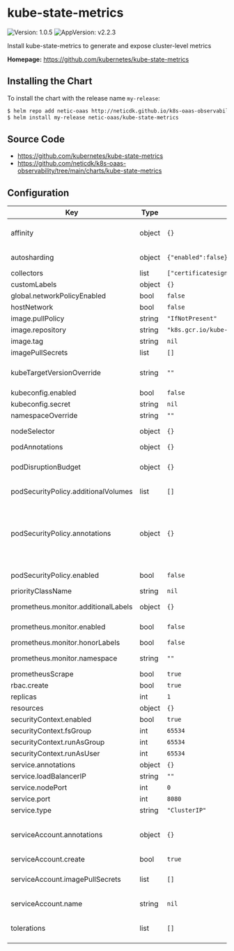 # kube-state-metrics

![Version: 1.0.5](https://img.shields.io/badge/Version-1.0.5-informational?style=flat-square) ![AppVersion: v2.2.3](https://img.shields.io/badge/AppVersion-v2.2.3-informational?style=flat-square)

Install kube-state-metrics to generate and expose cluster-level metrics

**Homepage:** <https://github.com/kubernetes/kube-state-metrics>

## Installing the Chart

To install the chart with the release name `my-release`:

```bash
$ helm repo add netic-oaas http://neticdk.github.io/k8s-oaas-observability
$ helm install my-release netic-oaas/kube-state-metrics
```

## Source Code

* <https://github.com/kubernetes/kube-state-metrics>
* <https://github.com/neticdk/k8s-oaas-observability/tree/main/charts/kube-state-metrics>

## Configuration

| Key | Type | Default | Description |
|-----|------|---------|-------------|
| affinity | object | `{}` | Affinity settings for pod assignment Ref: https://kubernetes.io/docs/concepts/configuration/assign-pod-node/ |
| autosharding | object | `{"enabled":false}` | Set to true to automatically shard data across replicas pods ([Automated Sharding](https://github.com/kubernetes/kube-state-metrics#automated-sharding)). EXPERIMENTAL |
| collectors | list | `["certificatesigningrequests","configmaps","cronjobs","daemonsets","deployments","endpoints","horizontalpodautoscalers","ingresses","jobs","limitranges","mutatingwebhookconfigurations","namespaces","networkpolicies","nodes","persistentvolumeclaims","persistentvolumes","poddisruptionbudgets","pods","replicasets","replicationcontrollers","resourcequotas","secrets","services","statefulsets","storageclasses","validatingwebhookconfigurations","volumeattachments"]` | Available collectors for kube-state-metrics |
| customLabels | object | `{}` | Custom labels to apply to service, deployment and pods |
| global.networkPolicyEnabled | bool | `false` | Deploy network policy allowing ingress. |
| hostNetwork | bool | `false` | Whether or not to use the host network |
| image.pullPolicy | string | `"IfNotPresent"` | Image pull policy |
| image.repository | string | `"k8s.gcr.io/kube-state-metrics/kube-state-metrics"` | The image repository to pull from |
| image.tag | string | `nil` | The image tag to pull - default is version from Chart.yaml |
| imagePullSecrets | list | `[]` |  |
| kubeTargetVersionOverride | string | `""` | Provide a k8s version to define apiGroups for podSecurityPolicy Cluster Role. For example: kubeTargetVersionOverride: 1.14.9 |
| kubeconfig.enabled | bool | `false` |  |
| kubeconfig.secret | string | `nil` | base64 encoded kube-config file |
| namespaceOverride | string | `""` |  |
| nodeSelector | object | `{}` | Node labels for pod assignment Ref: https://kubernetes.io/docs/user-guide/node-selection/ |
| podAnnotations | object | `{}` | Annotations to be added to the pod |
| podDisruptionBudget | object | `{}` | Optional PodDisruptionBudget Ref: https://kubernetes.io/docs/tasks/run-application/configure-pdb/ |
| podSecurityPolicy.additionalVolumes | list | `[]` | Specify allowed volumes in the pod security policy (`secret` is always allowed) |
| podSecurityPolicy.annotations | object | `{}` | Specify pod annotations in the pod security policy Ref: https://kubernetes.io/docs/concepts/policy/pod-security-policy/#apparmor Ref: https://kubernetes.io/docs/concepts/policy/pod-security-policy/#seccomp Ref: https://kubernetes.io/docs/concepts/policy/pod-security-policy/#sysctl |
| podSecurityPolicy.enabled | bool | `false` | If true, create & use PodSecurityPolicy resources. Note that related RBACs are created only if `rbac.enabled` is `true`. |
| priorityClassName | string | `nil` | Name of Priority Class to assign pods |
| prometheus.monitor.additionalLabels | object | `{}` | Additional labels that can be used so ServiceMonitor will be discovered by Prometheus |
| prometheus.monitor.enabled | bool | `false` | Set this to true to create ServiceMonitor for Prometheus operator |
| prometheus.monitor.honorLabels | bool | `false` | Honor metric labels |
| prometheus.monitor.namespace | string | `""` | Namespace where servicemonitor resource should be created |
| prometheusScrape | bool | `true` | Whether or not enable prom scrape |
| rbac.create | bool | `true` |  |
| replicas | int | `1` | Number of replicas |
| resources | object | `{}` | kube-state-metrics resource requests and limits |
| securityContext.enabled | bool | `true` | Enable security context |
| securityContext.fsGroup | int | `65534` | Group ID for the filesystem |
| securityContext.runAsGroup | int | `65534` | Group ID for the container |
| securityContext.runAsUser | int | `65534` | User ID for the container |
| service.annotations | object | `{}` | Annotations to be added to the service. |
| service.loadBalancerIP | string | `""` |  |
| service.nodePort | int | `0` |  |
| service.port | int | `8080` | The port of the container |
| service.type | string | `"ClusterIP"` | Service type. Default to clusterIP for backward compatibility. |
| serviceAccount.annotations | object | `{}` | ServiceAccount annotations. Use case: AWS EKS IAM roles for service accounts ref: https://docs.aws.amazon.com/eks/latest/userguide/specify-service-account-role.html |
| serviceAccount.create | bool | `true` | If true, create & use serviceAccount. Require rbac true |
| serviceAccount.imagePullSecrets | list | `[]` | Reference to one or more secrets to be used when pulling images ref: https://kubernetes.io/docs/tasks/configure-pod-container/pull-image-private-registry/ |
| serviceAccount.name | string | `nil` | The name of the ServiceAccount to use. If not set and create is true, a name is generated using the fullname template |
| tolerations | list | `[]` | Tolerations for pod assignment Ref: https://kubernetes.io/docs/concepts/configuration/taint-and-toleration/ |
